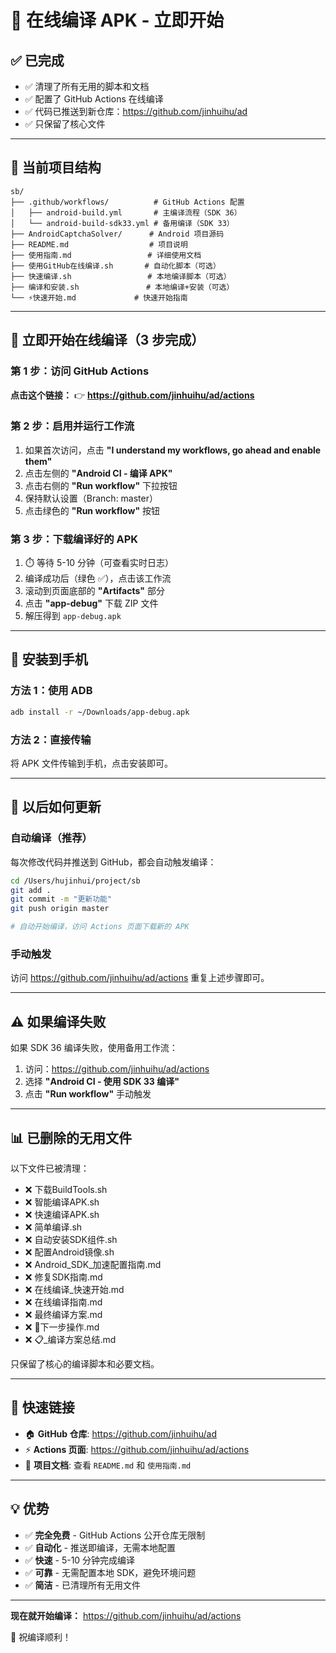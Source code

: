 # 🎯 在线编译 APK - 立即开始

## ✅ 已完成

- ✅ 清理了所有无用的脚本和文档
- ✅ 配置了 GitHub Actions 在线编译
- ✅ 代码已推送到新仓库：https://github.com/jinhuihu/ad
- ✅ 只保留了核心文件

---

## 📁 当前项目结构

```
sb/
├── .github/workflows/          # GitHub Actions 配置
│   ├── android-build.yml       # 主编译流程（SDK 36）
│   └── android-build-sdk33.yml # 备用编译（SDK 33）
├── AndroidCaptchaSolver/      # Android 项目源码
├── README.md                  # 项目说明
├── 使用指南.md                 # 详细使用文档
├── 使用GitHub在线编译.sh       # 自动化脚本（可选）
├── 快速编译.sh                 # 本地编译脚本（可选）
├── 编译和安装.sh               # 本地编译+安装（可选）
└── ⚡️快速开始.md             # 快速开始指南
```

---

## 🚀 立即开始在线编译（3 步完成）

### 第 1 步：访问 GitHub Actions

**点击这个链接：** 👉 **https://github.com/jinhuihu/ad/actions**

### 第 2 步：启用并运行工作流

1. 如果首次访问，点击 **"I understand my workflows, go ahead and enable them"**
2. 点击左侧的 **"Android CI - 编译 APK"**
3. 点击右侧的 **"Run workflow"** 下拉按钮
4. 保持默认设置（Branch: master）
5. 点击绿色的 **"Run workflow"** 按钮

### 第 3 步：下载编译好的 APK

1. ⏱️ 等待 5-10 分钟（可查看实时日志）
2. 编译成功后（绿色 ✅），点击该工作流
3. 滚动到页面底部的 **"Artifacts"** 部分
4. 点击 **"app-debug"** 下载 ZIP 文件
5. 解压得到 `app-debug.apk`

---

## 📱 安装到手机

### 方法 1：使用 ADB

```bash
adb install -r ~/Downloads/app-debug.apk
```

### 方法 2：直接传输

将 APK 文件传输到手机，点击安装即可。

---

## 🔄 以后如何更新

### 自动编译（推荐）

每次修改代码并推送到 GitHub，都会自动触发编译：

```bash
cd /Users/hujinhui/project/sb
git add .
git commit -m "更新功能"
git push origin master

# 自动开始编译，访问 Actions 页面下载新的 APK
```

### 手动触发

访问 https://github.com/jinhuihu/ad/actions 重复上述步骤即可。

---

## ⚠️ 如果编译失败

如果 SDK 36 编译失败，使用备用工作流：

1. 访问：https://github.com/jinhuihu/ad/actions
2. 选择 **"Android CI - 使用 SDK 33 编译"**
3. 点击 **"Run workflow"** 手动触发

---

## 📊 已删除的无用文件

以下文件已被清理：

- ❌ 下载BuildTools.sh
- ❌ 智能编译APK.sh
- ❌ 快速编译APK.sh
- ❌ 简单编译.sh
- ❌ 自动安装SDK组件.sh
- ❌ 配置Android镜像.sh
- ❌ Android_SDK_加速配置指南.md
- ❌ 修复SDK指南.md
- ❌ 在线编译_快速开始.md
- ❌ 在线编译指南.md
- ❌ 最终编译方案.md
- ❌ 🎯下一步操作.md
- ❌ 📋_编译方案总结.md

只保留了核心的编译脚本和必要文档。

---

## 🔗 快速链接

- 🏠 **GitHub 仓库**: https://github.com/jinhuihu/ad
- ⚡ **Actions 页面**: https://github.com/jinhuihu/ad/actions
- 📖 **项目文档**: 查看 `README.md` 和 `使用指南.md`

---

## 💡 优势

- ✅ **完全免费** - GitHub Actions 公开仓库无限制
- ✅ **自动化** - 推送即编译，无需本地配置
- ✅ **快速** - 5-10 分钟完成编译
- ✅ **可靠** - 无需配置本地 SDK，避免环境问题
- ✅ **简洁** - 已清理所有无用文件

---

**现在就开始编译：** https://github.com/jinhuihu/ad/actions

🎉 祝编译顺利！


